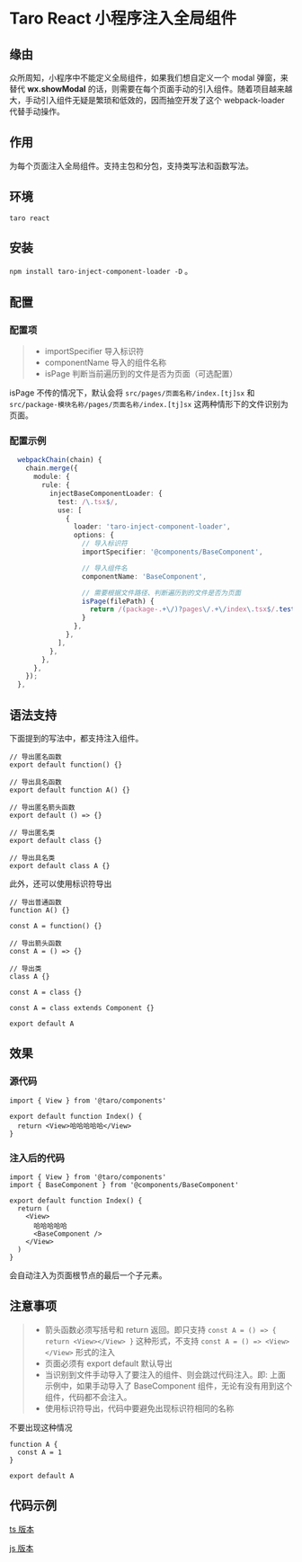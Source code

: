 # Taro React 小程序注入全局组件

## 缘由

众所周知，小程序中不能定义全局组件，如果我们想自定义一个 modal 弹窗，来替代 **wx.showModal** 的话，则需要在每个页面手动的引入组件。随着项目越来越大，手动引入组件无疑是繁琐和低效的，因而抽空开发了这个 webpack-loader 代替手动操作。

## 作用

为每个页面注入全局组件。支持主包和分包，支持类写法和函数写法。

## 环境

`taro react`

## 安装

`npm install taro-inject-component-loader -D` 。

## 配置

### 配置项

> - importSpecifier 导入标识符
> - componentName 导入的组件名称
> - isPage 判断当前遍历到的文件是否为页面（可选配置）

isPage 不传的情况下，默认会将 `src/pages/页面名称/index.[tj]sx` 和 `src/package-模块名称/pages/页面名称/index.[tj]sx` 这两种情形下的文件识别为页面。

### 配置示例

```ts
  webpackChain(chain) {
    chain.merge({
      module: {
        rule: {
          injectBaseComponentLoader: {
            test: /\.tsx$/,
            use: [
              {
                loader: 'taro-inject-component-loader',
                options: {
                  // 导入标识符
                  importSpecifier: '@components/BaseComponent',

                  // 导入组件名
                  componentName: 'BaseComponent',

                  // 需要根据文件路径、判断遍历到的文件是否为页面
                  isPage(filePath) {
                    return /(package-.+\/)?pages\/.+\/index\.tsx$/.test(filePath)
                  }
                },
              },
            ],
          },
        },
      },
    });
  },
```

## 语法支持

下面提到的写法中，都支持注入组件。

```tsx
// 导出匿名函数
export default function() {}

// 导出具名函数
export default function A() {}

// 导出匿名箭头函数
export default () => {}

// 导出匿名类
export default class {}

// 导出具名类
export default class A {}
```

此外，还可以使用标识符导出

```tsx
// 导出普通函数
function A() {}

const A = function() {}

// 导出箭头函数
const A = () => {}

// 导出类
class A {}

const A = class {}

const A = class extends Component {}

export default A
```

## 效果

### 源代码

```tsx
import { View } from '@taro/components'

export default function Index() {
  return <View>哈哈哈哈哈</View>
}
```

### 注入后的代码

```tsx
import { View } from '@taro/components'
import { BaseComponent } from '@components/BaseComponent'

export default function Index() {
  return (
    <View>
      哈哈哈哈哈
      <BaseComponent />
    </View>
  )
}
```

会自动注入为页面根节点的最后一个子元素。

## 注意事项

> - 箭头函数必须写括号和 return 返回。即只支持 `const A = () => { return <View></View> }` 这种形式，不支持 `const A = () => <View></View>` 形式的注入
> - 页面必须有 export default 默认导出
> - 当识别到文件手动导入了要注入的组件、则会跳过代码注入。即: 上面示例中，如果手动导入了 BaseComponent 组件，无论有没有用到这个组件，代码都不会注入。
> - 使用标识符导出，代码中要避免出现标识符相同的名称

不要出现这种情况

```tsx
function A {
  const A = 1
}

export default A
```

## 代码示例

[ts 版本](example/ts-taro-react/config/index.js)

[js 版本](example/js-taro-react/config/index.js)
